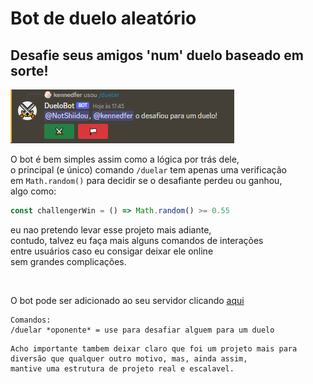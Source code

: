 # Bot de duelo aleatório
## Desafie seus amigos 'num' duelo baseado em sorte!
![preview](https://github.com/kennedfer/duel-discord-bot/blob/master/preview/duel-message.png)

O bot é bem simples assim como a lógica por trás dele, <br>
o principal (e único) comando `/duelar` tem apenas uma verificação<br>
em `Math.random()` para decidir se o desafiante perdeu ou ganhou, <br>
algo como:

``` js
const challengerWin = () => Math.random() >= 0.55
```
eu nao pretendo levar esse projeto mais adiante, <br>
contudo, talvez eu faça mais alguns comandos de interações <br>
entre usuários caso eu consigar deixar ele online <br>
sem grandes complicações.

<br>

O bot pode ser adicionado ao seu servidor clicando
[aqui](https://discord.com/api/oauth2/authorize?client_id=1079152592254402661&permissions=2147494912&scope=bot)

```
Comandos:
/duelar *oponente* = use para desafiar alguem para um duelo
```
```
Acho importante tambem deixar claro que foi um projeto mais para
diversão que qualquer outro motivo, mas, ainda assim, 
mantive uma estrutura de projeto real e escalavel.
```
